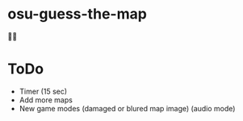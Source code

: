 # osu-guess-the-map
🎲🧩 

# ToDo
* Timer (15 sec) 
* Add more maps
* New game modes (damaged or blured map image) (audio mode)